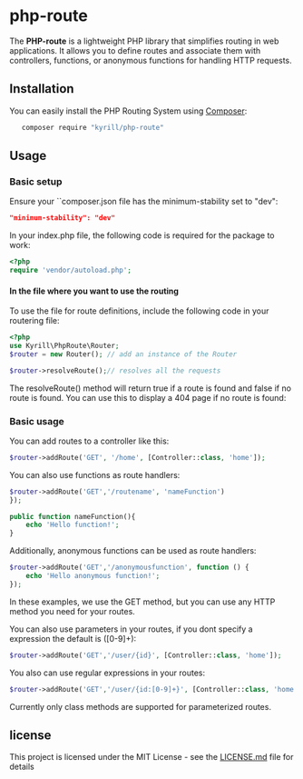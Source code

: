 # php-route

The **PHP-route** is a lightweight PHP library that simplifies routing in web applications. It allows you to define routes and associate them with controllers, functions, or anonymous functions for handling HTTP requests.

## Installation

You can easily install the PHP Routing System using [Composer](https://getcomposer.org/):
```bash
   composer require "kyrill/php-route"
```

## Usage
### Basic setup
Ensure your ``composer.json file has the minimum-stability set to "dev":
```json
"minimum-stability": "dev"
```

In your index.php file, the following code is required for the package to work:
```php
<?php
require 'vendor/autoload.php';

```

#### In the file where you want to use the routing
To use the file for route definitions, include the following code in your routering file:
```php
<?php
use Kyrill\PhpRoute\Router;
$router = new Router(); // add an instance of the Router

$router->resolveRoute();// resolves all the requests

```
The resolveRoute() method will return true if a route is found and false if no route is found. You can use this to display a 404 page if no route is found:


### Basic usage
You can add routes to a controller like this:
```php
$router->addRoute('GET', '/home', [Controller::class, 'home']);
```
You can also use functions as route handlers:
```php
$router->addRoute('GET','/routename', 'nameFunction')
});

public function nameFunction(){
    echo 'Hello function!';
}
```
Additionally, anonymous functions can be used as route handlers:
```php
$router->addRoute('GET','/anonymousfunction', function () {
    echo 'Hello anonymous function!';
});
```
In these examples, we use the GET method, but you can use any HTTP method you need for your routes.

You can also use parameters in your routes, if you dont specify a expression the default is ([0-9]+):
```php
$router->addRoute('GET','/user/{id}', [Controller::class, 'home']);
```
You also can use regular expressions in your routes:
```php
$router->addRoute('GET','/user/{id:[0-9]+}', [Controller::class, 'home']);
```
Currently only class methods are supported for parameterized routes.
## license
This project is licensed under the MIT License - see the [LICENSE.md](LICENSE.md) file for details
